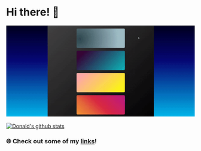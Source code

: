 # Hi there! 👋

 <!-- <img width="1000vw" height="auto" src="https://github.com/Donald-K-Lee/Donald-K-Lee/blob/master/coverimage.jpeg"> -->
   <img width="1000vw" height="auto" src="https://github.com/Donald-K-Lee/Donald-K-Lee/blob/master/Intro.gif">
   
[![Donald's github stats](https://github-readme-stats.vercel.app/api?username=Donald-K-Lee)](https://github.com/anuraghazra/github-readme-stats)

   <h3>🌐 Check out some of my <a href="https://donald-k-lee.github.io/Links.html">links</a>!</h3>

